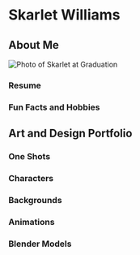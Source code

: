 # Skarlet Williams

## About Me
<img src="images/prof_grad_photo.jpg=" alt="Photo of Skarlet at Graduation">


### Resume 

### Fun Facts and Hobbies

## Art and Design Portfolio

### One Shots

### Characters

### Backgrounds

### Animations

### Blender Models
